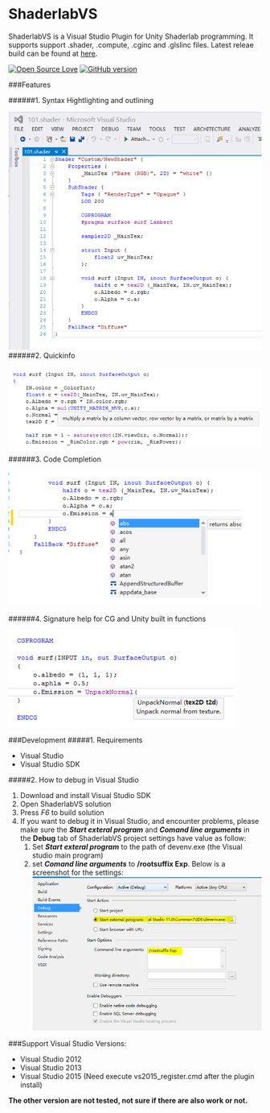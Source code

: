 ShaderlabVS
===========

ShaderlabVS is a Visual Studio Plugin for Unity Shaderlab programming. It supports support .shader, .compute, .cginc and .glslinc files.  Latest releae build can be found at [here](http://blog.shuiguzi.com/2014/10/28/Release/).

[![Open Source Love](https://badges.frapsoft.com/os/mit/mit.svg?v=102)](https://github.com/wudixiaop/ShaderlabVS/) [![GitHub version](https://d25lcipzij17d.cloudfront.net/badge.svg?id=gh&type=6&v=0.6.1&x2=0)](http://blog.shuiguzi.com/2014/10/28/Release/)

###Features

######1. Syntax Hightlighting and outlining

![Highlighting](./img/Highlighting.PNG)
######2. Quickinfo

![QuickInfo](./img/QuickInfo.PNG)

######3. Code Completion

![CodeCompletion](./img/CodeCompletion.PNG)

######4. Signature help for CG and Unity built in functions

![SignatureHelp](./img/SignatureHelp.PNG)

###Development
#####1. Requirements 

* Visual Studio
* Visual Studio SDK

#####2. How to debug in Visual Studio
1. Download and install Visual Studio SDK
2. Open ShaderlabVS solution
3. Press *F6* to build solution
4. If you want to debug it in Visual Studio, and encounter problems, please make sure the **_Start exteral program_** and **_Comand line arguments_** in the **Debug** tab of ShaderlabVS project settings have value as follow:
    1. Set **_Start exteral program_** to the path of devenv.exe (the Visual studio main program)
    2. set **_Comand line arguments_** to **/rootsuffix Exp**. Below is a screenshot for the settings:
    ![](./img/DebugSettings.PNG)

###Support Visual Studio Versions:
* Visual Studio 2012
* Visual Studio 2013
* Visual Studio 2015 (Need execute vs2015_register.cmd after the plugin install)

__The other version are not tested, not sure if there are also work or not.__

